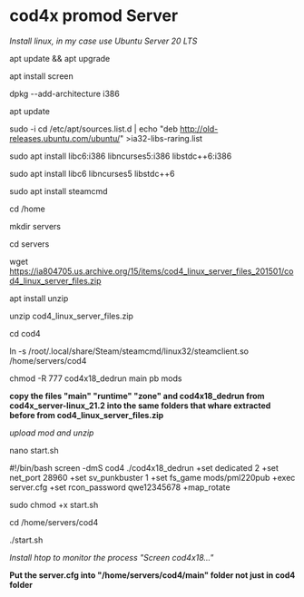 # cod4x promod Server


*Install linux, in my case use Ubuntu Server 20 LTS*


apt update && apt upgrade


apt install screen


dpkg --add-architecture i386


apt update


sudo -i cd /etc/apt/sources.list.d | echo "deb http://old-releases.ubuntu.com/ubuntu/" >ia32-libs-raring.list


sudo apt install libc6:i386 libncurses5:i386 libstdc++6:i386


sudo apt install libc6 libncurses5 libstdc++6


sudo apt install steamcmd


cd /home


mkdir servers


cd servers


wget https://ia804705.us.archive.org/15/items/cod4_linux_server_files_201501/cod4_linux_server_files.zip


apt install unzip


unzip cod4_linux_server_files.zip


cd cod4


ln -s /root/.local/share/Steam/steamcmd/linux32/steamclient.so /home/servers/cod4


chmod -R 777 cod4x18_dedrun main pb mods


**copy the files "main" "runtime" "zone" and cod4x18_dedrun from cod4x_server-linux_21.2 into the same folders that whare extracted before from cod4_linux_server_files.zip**


*upload mod and unzip*


nano start.sh


#!/bin/bash
screen -dmS cod4 ./cod4x18_dedrun +set dedicated 2 +set net_port 28960 +set sv_punkbuster 1 +set fs_game mods/pml220pub +exec server.cfg +set rcon_password qwe12345678 +map_rotate


sudo chmod +x start.sh


cd /home/servers/cod4


./start.sh


*Install htop to monitor the process "Screen cod4x18..."*


**Put the server.cfg into "/home/servers/cod4/main" folder not just in cod4 folder**
